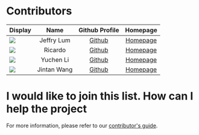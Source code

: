 # Contributors

Display | Name | Github Profile | Homepage
---|:---:|:---:|:---:
![](https://avatars0.githubusercontent.com/u/22460123?s=100) | Jeffry Lum | [Github](https://github.com/j-lum/) | [Homepage](https://se.kasugano.moe)
![](https://avatars0.githubusercontent.com/u/1673303?s=100) | Ricardo | [Github](https://github.com/damithc/) | [Homepage](https://www.comp.nus.edu.sg/~damithch/)
![](https://avatars0.githubusercontent.com/u/123?s=100) | Yuchen Li | [Github](https://github.com/yuchenlichuck/) | [Homepage](http://liyc.fun)
![](https://avatars0.githubusercontent.com/u/123?s=100) | Jintan Wang | [Github](https://github.com/yuchenlichuck/) | [Homepage](http://liyc.fun)


# I would like to join this list. How can I help the project

For more information, please refer to our [contributor's guide](https://oss-generic.github.io/process/).
